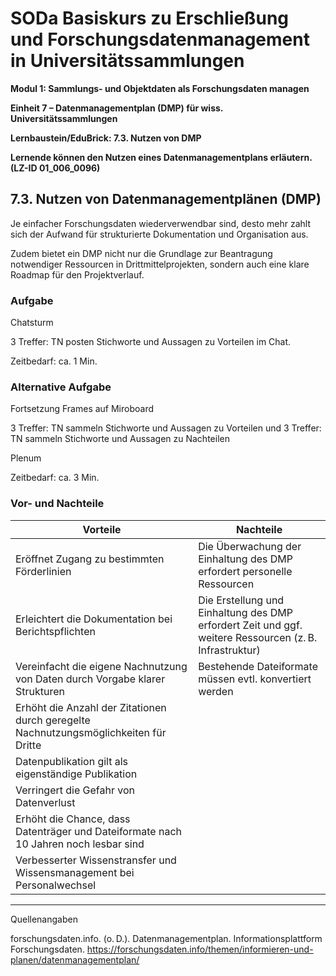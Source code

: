 <!--

-->

# SODa Basiskurs zu Erschließung und Forschungsdatenmanagement in Universitätssammlungen

**Modul 1: Sammlungs- und Objektdaten als Forschungsdaten managen**

**Einheit 7 – Datenmanagementplan (DMP) für wiss. Universitätssammlungen**

**Lernbaustein/EduBrick: 7.3. Nutzen von DMP**

**Lernende können den Nutzen eines Datenmanagementplans erläutern. (LZ-ID 01\_006\_0096)**


## 7.3. Nutzen von Datenmanagementplänen (DMP)

Je einfacher Forschungsdaten wiederverwendbar sind, desto mehr zahlt sich der Aufwand für strukturierte Dokumentation und Organisation aus. 

Zudem bietet ein DMP nicht nur die Grundlage zur Beantragung notwendiger Ressourcen in Drittmittelprojekten, sondern auch eine klare Roadmap für den Projektverlauf.

### Aufgabe

Chatsturm

3 Treffer: TN posten Stichworte und Aussagen zu Vorteilen im Chat.

Zeitbedarf: ca. 1 Min.

### Alternative Aufgabe

Fortsetzung Frames auf Miroboard

3 Treffer: TN sammeln Stichworte und Aussagen zu Vorteilen
und
3 Treffer: TN sammeln Stichworte und Aussagen zu Nachteilen

Plenum

Zeitbedarf: ca. 3 Min.

### Vor- und Nachteile

| **Vorteile**                                                                                     | **Nachteile**                                                                                      |
|--------------------------------------------------------------------------------------------------|----------------------------------------------------------------------------------------------------|
| Eröffnet Zugang zu bestimmten Förderlinien                                                      | Die Überwachung der Einhaltung des DMP erfordert personelle Ressourcen                            |
| Erleichtert die Dokumentation bei Berichtspflichten                                              | Die Erstellung und Einhaltung des DMP erfordert Zeit und ggf. weitere Ressourcen (z. B. Infrastruktur) |
| Vereinfacht die eigene Nachnutzung von Daten durch Vorgabe klarer Strukturen                    | Bestehende Dateiformate müssen evtl. konvertiert werden                                           |
| Erhöht die Anzahl der Zitationen durch geregelte Nachnutzungsmöglichkeiten für Dritte           |                                                                                                    |
| Datenpublikation gilt als eigenständige Publikation                                             |                                                                                                    |
| Verringert die Gefahr von Datenverlust                                                          |                                                                                                    |
| Erhöht die Chance, dass Datenträger und Dateiformate nach 10 Jahren noch lesbar sind            |                                                                                                    |
| Verbesserter Wissenstransfer und Wissensmanagement bei Personalwechsel                          |                                                                                                    |




-----------
Quellenangaben

forschungsdaten.info. (o. D.). Datenmanagementplan. Informationsplattform Forschungsdaten. https://forschungsdaten.info/themen/informieren-und-planen/datenmanagementplan/


